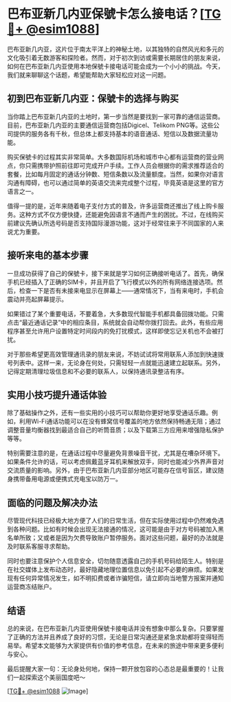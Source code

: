 # 巴布亚新几内亚保號卡怎么接电话？[[TG💪+ @esim1088](https://t.me/s/esim1088)]

巴布亚新几内亚，这片位于南太平洋上的神秘土地，以其独特的自然风光和多元的文化吸引着无数游客和探险者。然而，对于初次到访或需要长期居住的朋友来说，如何在巴布亚新几内亚使用本地保號卡接电话可能会成为一个小小的挑战。今天，我们就来聊聊这个话题，希望能帮助大家轻松应对这一问题。

## 初到巴布亚新几内亚：保號卡的选择与购买

当你踏上巴布亚新几内亚的土地时，第一步当然是要找到一家可靠的通信运营商。目前，巴布亚新几内亚的主要通信运营商包括Digicel、Telikom PNG等。这些公司提供的服务各有千秋，但总体上都支持基本的语音通话、短信以及数据流量功能。

购买保號卡的过程其实非常简单。大多数国际机场和城市中心都有运营商的营业网点，你只需携带护照前往即可完成开户手续。工作人员会根据你的需求推荐适合的套餐，比如每月固定的通话分钟数、短信条数以及流量额度。当然，如果你对语言沟通有障碍，也可以通过简单的英语交流来完成整个过程，毕竟英语是这里的官方语言之一。

值得一提的是，近年来随着电子支付方式的普及，许多运营商还推出了线上购卡服务。这种方式不仅方便快捷，还能避免因语言不通而产生的困扰。不过，在线购买前建议先确认所选号码是否支持国际漫游功能，这对于经常往来于不同国家的人来说尤为重要。

## 接听来电的基本步骤

一旦成功获得了自己的保號卡，接下来就是学习如何正确接听电话了。首先，确保手机已经插入了正确的SIM卡，并且开启了飞行模式以外的所有网络连接选项。然后，检查一下是否有未接来电显示在屏幕上——通常情况下，当有来电时，手机会震动并亮起屏幕提示。

如果错过了某个重要电话，不要着急，大多数现代智能手机都具备回拨功能。只需点击“最近通话记录”中的相应条目，系统就会自动帮你拨打回去。此外，有些应用程序甚至允许用户设置特定时间段内的免打扰模式，这样即使忘记关机也不会被打扰。

对于那些希望更高效管理通讯录的朋友来说，不妨试试将常用联系人添加到快速拨号列表中。这样一来，无论身在何处，只需轻轻一点就能迅速建立起联系。另外，记得定期清理垃圾信息和不必要的联系人，以保持通讯录整洁有序。

## 实用小技巧提升通话体验

除了基础操作之外，还有一些实用的小技巧可以帮助你更好地享受通话乐趣。例如，利用Wi-Fi通话功能可以在没有蜂窝信号覆盖的地方依然保持畅通无阻；通过调整音量均衡器找到最适合自己的听筒音质；以及下载第三方应用来增强隐私保护等等。

特别需要注意的是，在通话过程中尽量避免背景噪音干扰，尤其是在嘈杂环境下。如果条件允许的话，可以考虑佩戴蓝牙耳机来解放双手，同时也能减少外界声音对交流质量的影响。另外，由于巴布亚新几内亚部分地区可能存在信号盲区，建议随身携带备用电源或便携式充电宝以防万一。

## 面临的问题及解决办法

尽管现代科技已经极大地方便了人们的日常生活，但在实际使用过程中仍然难免遇到各种问题。比如有时候会出现无法接通的情况，这可能是由于对方号码被加入黑名单所致；又或者是因为欠费导致账户暂停服务。面对这些问题，最好的办法就是及时联系客服寻求帮助。

同时也要注意保护个人信息安全，切勿随意透露自己的手机号码给陌生人。特别是在社交媒体上发布动态时，最好隐藏地理位置信息以免引起不必要的麻烦。如果发现有任何异常情况发生，如不明扣费或者诈骗短信，请立即向当地警方报案并通知运营商冻结账户。

## 结语

总的来说，在巴布亚新几内亚使用保號卡接电话并没有想象中那么复杂。只要掌握了正确的方法并且养成了良好的习惯，无论是日常沟通还是紧急求助都将变得轻而易举。希望本文能够为大家提供有价值的参考信息，在未来的旅途中带来更多便利与安心。

最后提醒大家一句：无论身处何地，保持一颗开放包容的心态总是最重要的！让我们一起探索这个美丽国度吧～

[[TG💪+ @esim1088](https://t.me/s/esim1088) ![Image](https://i.postimg.cc/4NQfJmqS/Snipaste-2025-05-13-00-14-12.png)]
